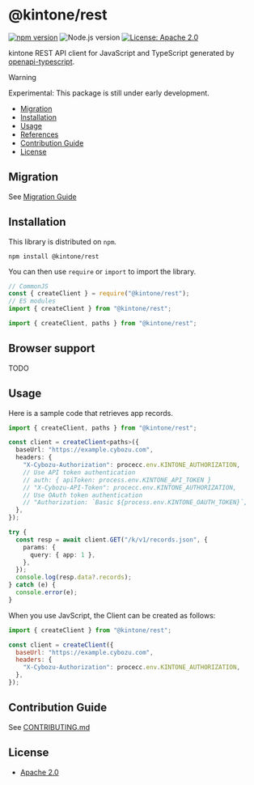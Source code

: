 # @kintone/rest

[![npm version](https://badge.fury.io/js/@kintone%2Frest.svg)](https://badge.fury.io/js/@kintone%2Frest)
![Node.js version](https://img.shields.io/badge/dynamic/json.svg?url=https://raw.githubusercontent.com/kintone/js-sdk/main/packages/rest/package.json&label=node&query=$.engines.node&colorB=blue)
[![License: Apache 2.0](https://img.shields.io/badge/License-Apache_2.0-yellow.svg)](LICENSE)

kintone REST API client for JavaScript and TypeScript generated by [openapi-typescript](https://github.com/openapi-ts/openapi-typescript).

> [!WARNING]
> Experimental: This package is still under early development.

- [Migration](#migration)
- [Installation](#installation)
- [Usage](#usage)
- [References](#references)
- [Contribution Guide](#contribution-guide)
- [License](#license)

## Migration

See [Migration Guide](docs/migration-from-rest-api-client.md)

## Installation

This library is distributed on `npm`.

```shell
npm install @kintone/rest
```

You can then use `require` or `import` to import the library.

```javascript
// CommonJS
const { createClient } = require("@kintone/rest");
// ES modules
import { createClient } from "@kintone/rest";
```

```ts
import { createClient, paths } from "@kintone/rest";
```

## Browser support

TODO

## Usage

Here is a sample code that retrieves app records.

```ts
import { createClient, paths } from "@kintone/rest";

const client = createClient<paths>({
  baseUrl: "https://example.cybozu.com",
  headers: {
    "X-Cybozu-Authorization": procecc.env.KINTONE_AUTHORIZATION,
    // Use API token authentication
    // auth: { apiToken: process.env.KINTONE_API_TOKEN }
    // "X-Cybozu-API-Token": procecc.env.KINTONE_AUTHORIZATION,
    // Use OAuth token authentication
    // "Authorization: `Basic ${process.env.KINTONE_OAUTH_TOKEN}`,
  },
});

try {
  const resp = await client.GET("/k/v1/records.json", {
    params: {
      query: { app: 1 },
    },
  });
  console.log(resp.data?.records);
} catch (e) {
  console.error(e);
}
```

When you use JavScript, the Client can be created as follows:

```js
import { createClient } from "@kintone/rest";

const client = createClient({
  baseUrl: "https://example.cybozu.com",
  headers: {
    "X-Cybozu-Authorization": procecc.env.KINTONE_AUTHORIZATION,
  },
});
```

## Contribution Guide

See [CONTRIBUTING.md](https://github.com/kintone/js-sdk/tree/main/CONTRIBUTING.md)

## License

- [Apache 2.0](LICENSE)
